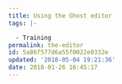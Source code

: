 ```yaml
---
title: Using the Ghost editor
tags: |-

  - Training
permalink: the-editor
id: 5a86f577d6a55f0022e0332e
updated: '2018-05-04 19:21:36'
date: 2018-01-26 16:45:17
---
```

